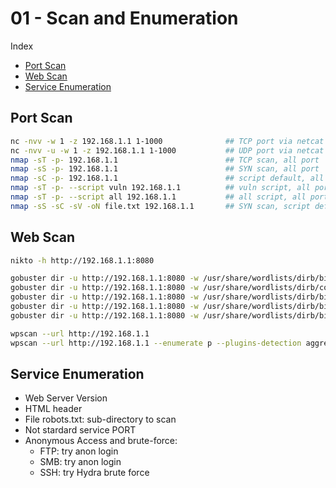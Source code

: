 # 01 - Scan and Enumeration

Index
- [Port Scan](#Port-Scan)
- [Web Scan](#Web-Scan)
- [Service Enumeration](#Service-Enumeration)

## Port Scan
``` bash
nc -nvv -w 1 -z 192.168.1.1 1-1000              ## TCP port via netcat
nc -nvv -u -w 1 -z 192.168.1.1 1-1000           ## UDP port via netcat
nmap -sT -p- 192.168.1.1                        ## TCP scan, all port
nmap -sS -p- 192.168.1.1                        ## SYN scan, all port
nmap -sC -p- 192.168.1.1                        ## script default, all port
nmap -sT -p- --script vuln 192.168.1.1          ## vuln script, all port
nmap -sT -p- --script all 192.168.1.1           ## all script, all port
nmap -sS -sC -sV -oN file.txt 192.168.1.1       ## SYN scan, script default, file output
```

## Web Scan
``` bash
nikto -h http://192.168.1.1:8080                                                                    ## NIKTO scan, webapp enumeration

gobuster dir -u http://192.168.1.1:8080 -w /usr/share/wordlists/dirb/big.txt                        ## directory enum
gobuster dir -u http://192.168.1.1:8080 -w /usr/share/wordlists/dirb/common.txt                     ## directory enum
gobuster dir -u http://192.168.1.1:8080 -w /usr/share/wordlists/dirb/bit.txt -x txt                 ## txt file
gobuster dir -u http://192.168.1.1:8080 -w /usr/share/wordlists/dirb/bit.txt -x pdf                 ## txt file
gobuster dir -u http://192.168.1.1:8080 -w /usr/share/wordlists/dirb/bit.txt --exclude-length 1917  ## length exclusion

wpscan --url http://192.168.1.1                                                                     ## standard scan
wpscan --url http://192.168.1.1 --enumerate p --plugins-detection aggressive                        ## vulnerable plugin
```

## Service Enumeration

- Web Server Version
- HTML header
- File robots.txt: sub-directory to scan
- Not stardard service PORT
- Anonymous Access and brute-force:
    - FTP: try anon login
    - SMB: try anon login
    - SSH: try Hydra brute force
 
